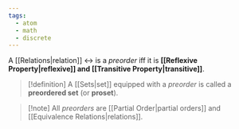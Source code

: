```yaml
---
tags:
  - atom
  - math
  - discrete
---
```

A [[Relations|relation]] $\rel$ is a *preorder* iff it is **[[Reflexive Property|reflexive]] and [[Transitive Property|transitive]]**.

> [!definition] A [[Sets|set]] equipped with a *preorder* is called a **preordered set** (or **proset**).

> [!note] All *preorders* are [[Partial Order|partial orders]] and [[Equivalence Relations|relations]].

[^1]: [[The Real Numbers]]
[^2]: [[Subsets]]
[^3]: [[Power Sets]]
[^4]: [[Divisibility]]
